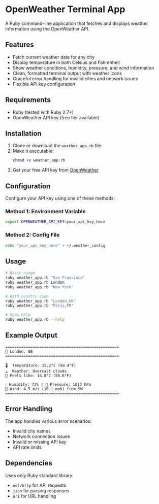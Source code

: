 # OpenWeather Terminal App

A Ruby command-line application that fetches and displays weather information using the OpenWeather API.

## Features

- Fetch current weather data for any city
- Display temperature in both Celsius and Fahrenheit
- Show weather conditions, humidity, pressure, and wind information
- Clean, formatted terminal output with weather icons
- Graceful error handling for invalid cities and network issues
- Flexible API key configuration

## Requirements

- Ruby (tested with Ruby 2.7+)
- OpenWeather API key (free tier available)

## Installation

1. Clone or download the `weather_app.rb` file
2. Make it executable:
   ```bash
   chmod +x weather_app.rb
   ```
3. Get your free API key from [OpenWeather](https://openweathermap.org/api)

## Configuration

Configure your API key using one of these methods:

### Method 1: Environment Variable
```bash
export OPENWEATHER_API_KEY=your_api_key_here
```

### Method 2: Config File
```bash
echo "your_api_key_here" > ~/.weather_config
```

## Usage

```bash
# Basic usage
ruby weather_app.rb "San Francisco"
ruby weather_app.rb London
ruby weather_app.rb "New York"

# With country code
ruby weather_app.rb "London,UK"
ruby weather_app.rb "Paris,FR"

# Show help
ruby weather_app.rb --help
```

## Example Output

```
==================================================
📍 London, GB
==================================================

🌡️  Temperature: 15.2°C (59.4°F)
☁️  Weather: Overcast clouds
🤔 Feels like: 14.8°C (58.6°F)

💧 Humidity: 72% | 🔵 Pressure: 1013 hPa
💨 Wind: 4.5 m/s (10.1 mph) from SW
==================================================
```

## Error Handling

The app handles various error scenarios:
- Invalid city names
- Network connection issues
- Invalid or missing API key
- API rate limits

## Dependencies

Uses only Ruby standard library:
- `net/http` for API requests
- `json` for parsing responses
- `uri` for URL handling